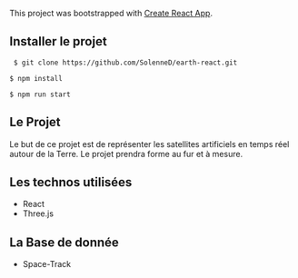 This project was bootstrapped with [Create React App](https://github.com/facebook/create-react-app).



## Installer le projet

` $ git clone https://github.com/SolenneD/earth-react.git`

`$ npm install`

`$ npm run start`

## Le Projet

Le but de ce projet est de représenter les satellites artificiels en temps réel autour de la Terre. Le projet prendra forme au fur et à mesure.

## Les technos utilisées

- React
- Three.js

## La Base de donnée

- Space-Track